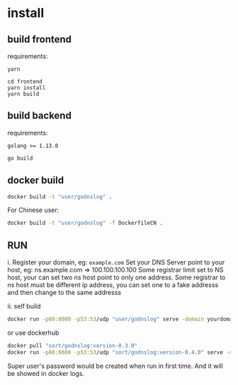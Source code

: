 # install

## build frontend

requirements: 

`yarn`

```
cd frontend
yarn install
yarn build
```
	
## build backend

requirements: 

`golang >= 1.13.0`

```bash
go build
```

## docker build

```bash
docker build -t "user/godnslog" .
```

For Chinese user:

```bash
docker build -t "user/godnslog" -f DockerfileCN .
```

## RUN

i. Register your domain, eg: `example.com`
Set your DNS Server point to your host, eg: ns.example.com => 100.100.100.100
Some registrar limit set to NS host, your can set two ns host point to only one address.
Some registrar to ns host must be different ip address, you can set one to a fake addresss and then change to the same addresss



ii. self build

```bash
docker run -p80:8080 -p53:53/udp "user/godnslog" serve -domain yourdomain.com -4 100.100.100.100
```

or use dockerhub

```bash
docker pull "sort/godnslog:version-0.3.0"
docker run -p80:8080 -p53:53/udp "sort/godnslog:version-0.4.0" serve -domain yourdomain.com -4 100.100.100.100
```

Super user's password would be created when run in first time. And it will be showed in docker logs.